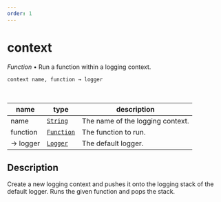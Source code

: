 ```yaml
---
order: 1
---
```

# context

_Function_ &bull; Run a function within a logging context.

<pre><code>context name, function &rarr; logger</code></pre>
<br>

| name | type | description |
|------|------|-------------|
|name|[`String`][String]|The name of the logging context.|
|function|[`Function`][Function]|The function to run.|
|&rarr; logger|[`Logger`][Logger]|The default logger.|


## Description

Create a new logging context and pushes it onto the logging stack of the default logger. Runs the given function and pops the stack.


[String]: https://developer.mozilla.org/en-US/docs/Web/JavaScript/Reference/Global_Objects/String
[Function]: https://developer.mozilla.org/en-US/docs/Web/JavaScript/Reference/Global_Objects/Function
[Logger]: /reference/types/logger/index.md